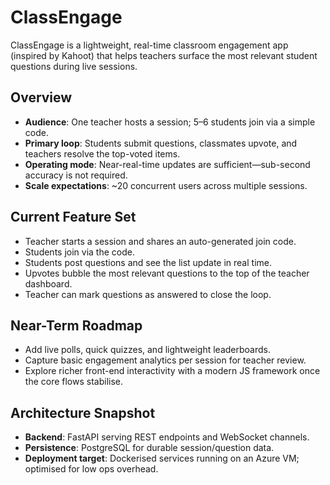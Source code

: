 # ClassEngage
ClassEngage is a lightweight, real-time classroom engagement app (inspired by Kahoot) that helps teachers surface the most relevant student questions during live sessions.

## Overview
- **Audience**: One teacher hosts a session; 5–6 students join via a simple code.
- **Primary loop**: Students submit questions, classmates upvote, and teachers resolve the top-voted items.
- **Operating mode**: Near-real-time updates are sufficient—sub-second accuracy is not required.
- **Scale expectations**: ~20 concurrent users across multiple sessions.

## Current Feature Set
- Teacher starts a session and shares an auto-generated join code.
- Students join via the code.
- Students post questions and see the list update in real time.
- Upvotes bubble the most relevant questions to the top of the teacher dashboard.
- Teacher can mark questions as answered to close the loop.

## Near-Term Roadmap
- Add live polls, quick quizzes, and lightweight leaderboards.
- Capture basic engagement analytics per session for teacher review.
- Explore richer front-end interactivity with a modern JS framework once the core flows stabilise.

## Architecture Snapshot
- **Backend**: FastAPI serving REST endpoints and WebSocket channels.
- **Persistence**: PostgreSQL for durable session/question data.
- **Deployment target**: Dockerised services running on an Azure VM; optimised for low ops overhead.